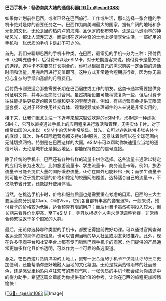 **巴西手机卡：畅游南美大陆的通信利器[[TG💪+ @esim1088](https://t.me/s/esim1088)]**

如果你计划前往巴西，或者已经在巴西旅行、工作或生活，那么选择一张合适的手机卡绝对是你的首要任务之一。巴西作为南美洲最大的国家，拥有广阔的地域和多元化的文化，无论是里约热内卢的海滩、圣保罗的都市繁华，还是亚马逊雨林的神秘风光，都让人流连忘返。而要想在这片神奇的土地上尽情享受生活，一部好用的手机和一张优质的手机卡是必不可少的。

首先，我们来聊聊巴西的手机卡种类。在巴西，最常见的手机卡分为三种：预付费卡（也叫充值卡）、后付费卡以及eSIM卡。对于短期游客来说，预付费卡是最方便的选择。这种卡不需要签订长期合约，你可以根据自己的需求购买一定金额的通话时间和流量，用完后再进行充值即可。这种方式非常适合短期旅行者，因为你无需担心复杂的手续和高额的月租费用。

后付费卡则更适合那些需要长期在巴西居住或工作的朋友。这类卡通常需要提供身份证明文件，并与运营商签订合同。虽然初始设置可能稍微复杂一些，但后付费卡往往能提供更稳定的服务质量和更多的套餐选择。例如，有些运营商会提供无限流量套餐，这对于经常使用社交媒体、观看视频或处理邮件的人来说是非常实用的。

接下来，让我们重点关注一下近年来越来越受欢迎的eSIM卡。eSIM是一种虚拟SIM卡，它可以直接通过手机上的应用程序进行激活和管理，无需实体卡片。对于经常出国的人来说，eSIM卡的优势非常明显。首先，它可以避免携带多张实体卡的麻烦；其次，许多国际运营商都支持eSIM服务，这意味着你可以在全球范围内无缝切换网络。特别是在巴西这样的大国，eSIM卡可以帮助你快速适应当地的通信环境，无论是城市还是偏远地区，都能保持稳定的信号连接。

除了传统的手机卡，巴西还有各种各样的流量卡供你选择。这些流量卡通常以特定的应用场景为出发点，比如旅游流量卡、学生流量卡、商务流量卡等。例如，旅游流量卡可能会提供大量的国际漫游流量，让你在国外也能轻松上网；而学生流量卡则可能专注于提供优惠的价格和稳定的校园网络覆盖。选择适合自己的流量卡，不仅能节省开支，还能提升使用体验。

当然，在挑选手机卡时，价格和服务质量也是需要重点考虑的因素。巴西的三大主要运营商分别是Claro、Oi和Vivo，它们各自都有丰富的套餐选择。一般来说，预付费卡的价格较为低廉，适合预算有限的用户；而后付费卡虽然初期投入较大，但长期来看性价比更高。至于eSIM卡，则可以根据个人需求灵活调整套餐，非常适合频繁往返于多个国家的人群。

最后，无论你选择哪种类型的手机卡，都要记得提前做好功课。可以通过官网查询各运营商的具体资费信息，也可以咨询当地的华人社区或朋友获取推荐。此外，现在许多电商平台和社交平台上都有专门销售巴西手机卡的商家，他们提供的产品通常更加多样化且价格透明，可以作为一个可靠的备选渠道。

总之，在巴西这片热情洋溢的土地上，拥有一张合适的手机卡不仅能让你的生活更加便利，还能帮助你更好地融入当地的文化氛围。无论是探索热带雨林的壮丽景色，还是感受里约热内卢狂欢节的热烈气氛，一张优质的手机卡都会成为你旅途中的得力助手。希望这篇文章能为你提供有价值的参考，让你在巴西的旅程更加顺畅愉快！

[[TG💪+ @esim1088](https://t.me/s/esim1088) ![Image](https://i.postimg.cc/4NQfJmqS/Snipaste-2025-05-13-00-14-12.png)]